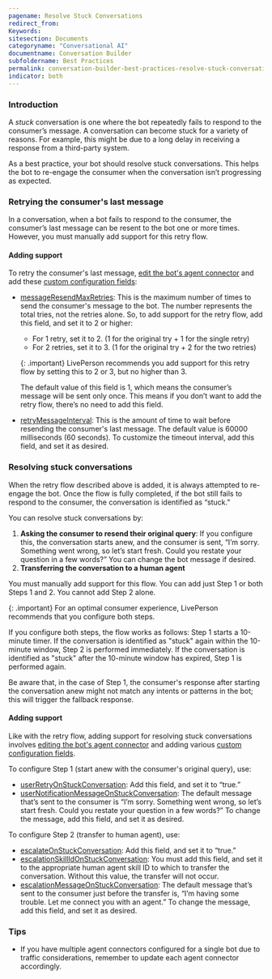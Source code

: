 ```yaml
---
pagename: Resolve Stuck Conversations
redirect_from:
Keywords:
sitesection: Documents
categoryname: "Conversational AI"
documentname: Conversation Builder
subfoldername: Best Practices
permalink: conversation-builder-best-practices-resolve-stuck-conversations.html
indicator: both
---
```


### Introduction

A *stuck* conversation is one where the bot repeatedly fails to respond to the consumer’s message. A conversation can become stuck for a variety of reasons. For example, this might be due to a long delay in receiving a response from a third-party system.

As a best practice, your bot should resolve stuck conversations. This helps the bot to re-engage the consumer when the conversation isn’t progressing as expected.

### Retrying the consumer's last message

In a conversation, when a bot fails to respond to the consumer, the consumer’s last message can be resent to the bot one or more times. However, you must manually add support for this retry flow.

#### Adding support

To retry the consumer's last message, [edit the bot's agent connector](conversation-builder-testing-deployment-deploying-to-conversational-cloud.html#edit-an-agent-connector) and add these [custom configuration fields](conversation-builder-testing-deployment-deploying-to-conversational-cloud.html#custom-configuration-fields):

* [messageResendMaxRetries](conversation-builder-testing-deployment-deploying-to-conversational-cloud.html#messageresendmaxretries): This is the maximum number of times to send the consumer's message to the bot. The number represents the total tries, not the retries alone. So, to add support for the retry flow, add this field, and set it to 2 or higher:

    * For 1 retry, set it to 2. (1 for the original try + 1 for the single retry)
    * For 2 retries, set it to 3. (1 for the original try + 2 for the two retries)

    {: .important}
    LivePerson recommends you add support for this retry flow by setting this to 2 or 3, but no higher than 3.

    The default value of this field is 1, which means the consumer’s message will be sent only once. This means if you don’t want to add the retry flow, there’s no need to add this field.

* [retryMessageInterval](conversation-builder-testing-deployment-deploying-to-conversational-cloud.html#retrymessageinterval): This is the amount of time to wait before resending the consumer's last message. The default value is 60000 milliseconds (60 seconds). To customize the timeout interval, add this field, and set it as desired. 

### Resolving stuck conversations

When the retry flow described above is added, it is always attempted to re-engage the bot. Once the flow is fully completed, if the bot still fails to respond to the consumer, the conversation is identified as “stuck."

You can resolve stuck conversations by:

1. **Asking the consumer to resend their original query**: If you configure this, the conversation starts anew, and the consumer is sent, “I’m sorry. Something went wrong, so let’s start fresh. Could you restate your question in a few words?” You can change the bot message if desired.
2. **Transferring the conversation to a human agent**

You must manually add support for this flow. You can add just Step 1 or both Steps 1 and 2. You cannot add Step 2 alone.

{: .important}
For an optimal consumer experience, LivePerson recommends that you configure both steps.

If you configure both steps, the flow works as follows: Step 1 starts a 10-minute timer. If the conversation is identified as "stuck" again within the 10-minute window, Step 2 is performed immediately. If the conversation is identified as "stuck" after the 10-minute window has expired, Step 1 is performed again.

Be aware that, in the case of Step 1, the consumer's response after starting the conversation anew might not match any intents or patterns in the bot; this will trigger the fallback response.

#### Adding support

Like with the retry flow, adding support for resolving stuck conversations involves [editing the bot's agent connector](conversation-builder-testing-deployment-deploying-to-conversational-cloud.html#edit-an-agent-connector) and adding various [custom configuration fields](conversation-builder-testing-deployment-deploying-to-conversational-cloud.html#custom-configuration-fields).

To configure Step 1 (start anew with the consumer's original query), use:

* [userRetryOnStuckConversation](conversation-builder-testing-deployment-deploying-to-conversational-cloud.html#userretryonstuckconversation): Add this field, and set it to “true.”
* [userNotificationMessageOnStuckConversation](conversation-builder-testing-deployment-deploying-to-conversational-cloud.html#usernotificationmessageonstuckconversation): The default message that’s sent to the consumer is “I’m sorry. Something went wrong, so let’s start fresh. Could you restate your question in a few words?” To change the message, add this field, and set it as desired.

To configure Step 2 (transfer to human agent), use:

* [escalateOnStuckConversation](conversation-builder-testing-deployment-deploying-to-conversational-cloud.html#escalateonstuckconversation): Add this field, and set it to “true.”
* [escalationSkillIdOnStuckConversation](conversation-builder-testing-deployment-deploying-to-conversational-cloud.html#escalationskillidonstuckconversation): You must add this field, and set it to the appropriate human agent skill ID to which to transfer the conversation. Without this value, the transfer will not occur.
* [escalationMessageOnStuckConversation](conversation-builder-testing-deployment-deploying-to-conversational-cloud.html#escalationmessageonstuckconversation): The default message that’s sent to the consumer just before the transfer is, “I’m having some trouble. Let me connect you with an agent.” To change the message, add this field, and set it as desired.

### Tips

* If you have multiple agent connectors configured for a single bot due to traffic considerations, remember to update each agent connector accordingly.
